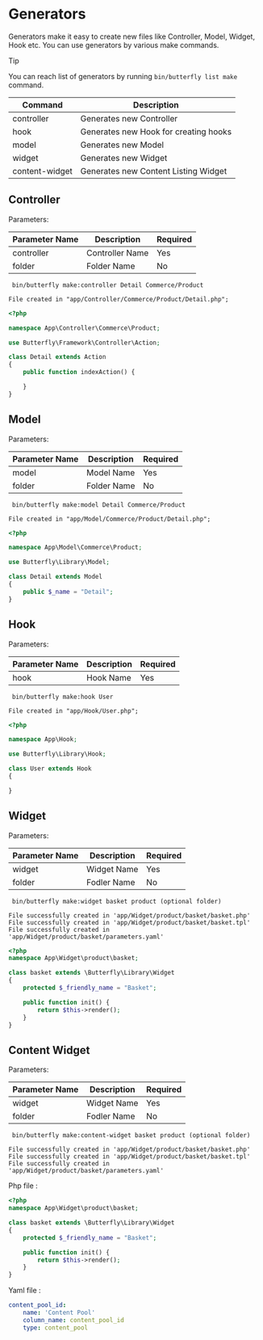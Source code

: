 # Generators

Generators make it easy to create new files like Controller, Model, Widget, Hook etc. You can use generators by various make commands.

> [!TIP]
> You can reach list of generators by running `bin/butterfly list make` command.

Command | Description
--- | ---
controller | Generates new Controller
hook | Generates new Hook for creating hooks
model | Generates new Model
widget | Generates new Widget
content-widget | Generates new Content Listing Widget

## Controller 

Parameters:

Parameter Name | Description | Required
--- | --- | ---
controller | Controller Name | Yes
folder | Folder Name | No

```shell script
 bin/butterfly make:controller Detail Commerce/Product
```

```shell script
File created in "app/Controller/Commerce/Product/Detail.php";
```

```php
<?php

namespace App\Controller\Commerce\Product;

use Butterfly\Framework\Controller\Action;

class Detail extends Action
{
    public function indexAction() {

    }
}
```

## Model 

Parameters:

Parameter Name | Description | Required
--- | --- | ---
model | Model Name | Yes
folder | Folder Name | No

```shell script
 bin/butterfly make:model Detail Commerce/Product
```

```shell script
File created in "app/Model/Commerce/Product/Detail.php";
```

```php
<?php

namespace App\Model\Commerce\Product;

use Butterfly\Library\Model;

class Detail extends Model
{
    public $_name = "Detail";
}
```

## Hook 

Parameters:

Parameter Name | Description | Required
--- | --- | ---
hook | Hook Name | Yes

```shell script
 bin/butterfly make:hook User
```

```shell script
File created in "app/Hook/User.php";
```
```php
<?php

namespace App\Hook;

use Butterfly\Library\Hook;

class User extends Hook
{

}
```

## Widget 

Parameters:

Parameter Name | Description | Required
--- | --- | ---
widget | Widget Name | Yes
folder | Fodler Name | No

```shell script
 bin/butterfly make:widget basket product (optional folder)
```

```shell script
File successfully created in 'app/Widget/product/basket/basket.php'
File successfully created in 'app/Widget/product/basket/basket.tpl'
File successfully created in 'app/Widget/product/basket/parameters.yaml'

```
```php
<?php
namespace App\Widget\product\basket;

class basket extends \Butterfly\Library\Widget
{
    protected $_friendly_name = "Basket";

    public function init() {
        return $this->render();
    }
}
```

## Content Widget 

Parameters:

Parameter Name | Description | Required
--- | --- | ---
widget | Widget Name | Yes
folder | Fodler Name | No

```shell script
 bin/butterfly make:content-widget basket product (optional folder)
```

```shell script
File successfully created in 'app/Widget/product/basket/basket.php'
File successfully created in 'app/Widget/product/basket/basket.tpl'
File successfully created in 'app/Widget/product/basket/parameters.yaml'

```

Php file :
```php
<?php
namespace App\Widget\product\basket;

class basket extends \Butterfly\Library\Widget
{
    protected $_friendly_name = "Basket";

    public function init() {
        return $this->render();
    }
}
```

Yaml file :
```yaml
content_pool_id:
    name: 'Content Pool'
    column_name: content_pool_id
    type: content_pool
```